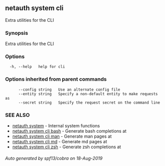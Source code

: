 ## netauth system cli

Extra utilities for the CLI

### Synopsis

Extra utilities for the CLI

### Options

```
  -h, --help   help for cli
```

### Options inherited from parent commands

```
      --config string   Use an alternate config file
      --entity string   Specify a non-default entity to make requests as
      --secret string   Specify the request secret on the command line
```

### SEE ALSO

* [netauth system](netauth_system.md)	 - Internal system functions
* [netauth system cli bash](netauth_system_cli_bash.md)	 - Generate bash completions at <path>
* [netauth system cli man](netauth_system_cli_man.md)	 - Generate man pages at <path>
* [netauth system cli md](netauth_system_cli_md.md)	 - Generate md pages at <path>
* [netauth system cli zsh](netauth_system_cli_zsh.md)	 - Generate zsh completions at <path>

###### Auto generated by spf13/cobra on 18-Aug-2019
